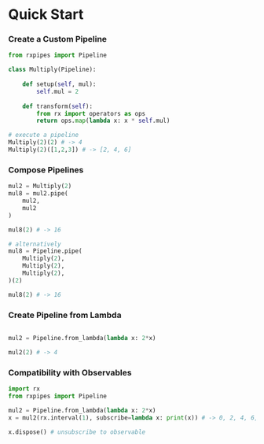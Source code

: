 # Quick Start

### Create a Custom Pipeline

```python
from rxpipes import Pipeline

class Multiply(Pipeline):
    
    def setup(self, mul):
        self.mul = 2
    
    def transform(self):
        from rx import operators as ops
        return ops.map(lambda x: x * self.mul)

# execute a pipeline
Multiply(2)(2) # -> 4
Multiply(2)([1,2,3]) # -> [2, 4, 6]
```

### Compose Pipelines

```python
mul2 = Multiply(2)
mul8 = mul2.pipe(
    mul2,
    mul2
)

mul8(2) # -> 16

# alternatively
mul8 = Pipeline.pipe(
    Multiply(2),
    Multiply(2),
    Multiply(2),
)(2)

mul8(2) # -> 16
```

### Create Pipeline from Lambda

```python

mul2 = Pipeline.from_lambda(lambda x: 2*x)

mul2(2) # -> 4
```

### Compatibility with Observables

```python
import rx
from rxpipes import Pipeline

mul2 = Pipeline.from_lambda(lambda x: 2*x)
x = mul2(rx.interval(1), subscribe=lambda x: print(x)) # -> 0, 2, 4, 6, ....

x.dispose() # unsubscribe to observable
```